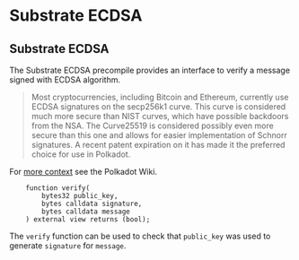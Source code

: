 # Substrate ECDSA

## Substrate ECDSA

The Substrate ECDSA precompile provides an interface to verify a message signed with ECDSA algorithm.

> Most cryptocurrencies, including Bitcoin and Ethereum, currently use ECDSA signatures on the secp256k1 curve. This curve is considered much more secure than NIST curves, which have possible backdoors from the NSA. The Curve25519 is considered possibly even more secure than this one and allows for easier implementation of Schnorr signatures. A recent patent expiration on it has made it the preferred choice for use in Polkadot.

For [more context](https://wiki.polkadot.network/docs/learn-keys#why-was-ed25519-selected-over-secp256k1) see the Polkadot Wiki.

```solidity
    function verify(
        bytes32 public_key,
        bytes calldata signature,
        bytes calldata message
    ) external view returns (bool);
```

The `verify` function can be used to check that `public_key` was used to generate `signature` for `message`.
